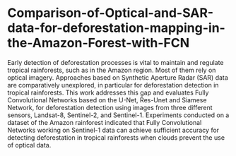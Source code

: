 # Comparison-of-Optical-and-SAR-data-for-deforestation-mapping-in-the-Amazon-Forest-with-FCN


Early detection of deforestation processes is vital to maintain and regulate tropical rainforests, such as in the Amazon region. Most of them rely on optical imagery. Approaches based on Synthetic Aperture Radar (SAR) data are comparatively unexplored, in particular for deforestation detection in tropical rainforests. This work addresses this gap and evaluates Fully Convolutional Networks based on the U-Net, Res-Unet and Siamese Network, for deforestation detection using images from three different sensors, Landsat-8, Sentinel-2, and Sentinel-1. Experiments conducted on a dataset of the Amazon rainforest indicated that Fully Convolutional Networks working on Sentinel-1 data can achieve sufficient accuracy for detecting deforestation in tropical rainforests when clouds prevent the use of optical data.
